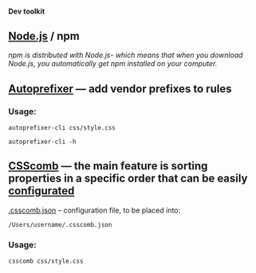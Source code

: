 #### Dev toolkit

## [Node.js](https://nodejs.org/en/) / npm


_npm is distributed with Node.js- which means that when you download Node.js, you automatically get npm installed on your computer._




## [Autoprefixer](https://github.com/postcss/autoprefixer) — add vendor prefixes to rules

### Usage:
```
autoprefixer-cli css/style.css

autoprefixer-cli -h
```


## [CSScomb](http://csscomb.com) — the main feature is sorting properties in a specific order that can be easily [configurated](https://github.com/csscomb/csscomb.js/blob/dev/doc/options.md#sort-order-fallback)

[.csscomb.json](https://github.com/maxdmitriev/hello-world/blob/master/_.csscomb.json) – configuration file, to be placed into: 
```
/Users/username/.csscomb.json
```

### Usage:
```
csscomb css/style.css
```



